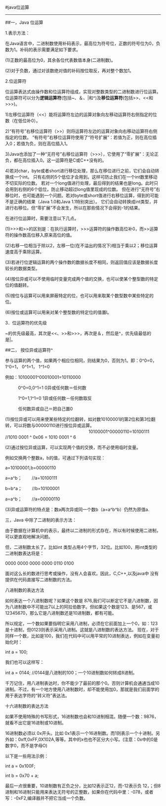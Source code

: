 #java位运算

---



##一，Java 位运算 

1.表示方法： 　

在Java语言中，二进制数使用补码表示，最高位为符号位，正数的符号位为0，负数为1。补码的表示需要满足如下要求。 　

(1)正数的最高位为0，其余各位代表数值本身(二进制数)。 　

(2)对于负数，通过对该数绝对值的补码按位取反，再对整个数加1。 

2.位运算符 　

位运算表达式由操作数和位运算符组成，实现对整数类型的二进制数进行位运算。位运算符可以分为**逻辑运算符**(包括~、＆、|和^)及**移位运算符**(包括>>、<<和>>>)。 

1)左移位运算符（<<）能将运算符左边的运算对象向左移动运算符右侧指定的位数（在低位补0）。 

2)“有符号”右移位运算符（>>）则将运算符左边的运算对象向右移动运算符右侧指定的位数。 “有符号”右移位运算符使用了“符号扩展”：若值为正，则在高位插入0；若值为负，则在高位插入1。

3)Java也添加了一种“无符号”右移位运算符（>>>），它使用了“零扩展”：无论正负，都在高位插入0。这一运算符是C或C++没有的。 

4)若对char，byte或者short进行移位处理，那么在移位进行之前，它们会自动转换成一个int。 只有右侧的5个低位才会用到。这样可防止我们在一个int数里移动不切实际的位数。 若对一个long值进行处理，最后得到的结果也是long。此时只会用到右侧的6个低位，防止移动超过long值里现成的位数。 但在进行“无符号”右移位时，也可能遇到一个问题。若对byte或short值进行右移位运算，得到的可能不是正确的结果（Java 1.0和Java 1.1特别突出）。 它们会自动转换成int类型，并进行右移位。但“零扩展”不会发生，所以在那些情况下会得到-1的结果。 

在进行位运算时，需要注意以下几点。 　　

(1)>>>和>>的区别是：在执行运算时，>>>运算符的操作数高位补0，而>>运算符的操作数高位移入原来高位的值。 　　

(2)右移一位相当于除以2，左移一位(在不溢出的情况下)相当于乘以2；移位运算速度高于乘除运算。 　　

(3)若进行位逻辑运算的两个操作数的数据长度不相同，则返回值应该是数据长度较长的数据类型。 　　

(4)按位异或可以不使用临时变量完成两个值的交换，也可以使某个整型数的特定位的值翻转。 　　

(5)按位与运算可以用来屏蔽特定的位，也可以用来取某个数型数中某些特定的位。 　　

(6)按位或运算可以用来对某个整型数的特定位的值置l。

3．位运算符的优先级 　

~的优先级最高，其次是<<、>>和>>>，再次是＆，然后是^，优先级最低的是|。 

 

##二， 按位异或运算符^ 

 参与运算的两个值，如果两个相应位相同，则结果为0，否则为1。即：0^0=0， 1^0=1， 0^1=1， 1^1=0 

例如：10100001^00010001=10110000

　　　0^0=0,0^1=1 0异或任何数＝任何数 

　　　1^0=1,1^1=0 1异或任何数－任何数取反 

　　　任何数异或自己＝把自己置0

(1)按位异或可以用来使某些特定的位翻转，如对数10100001的第2位和第3位翻转，可以将数与00000110进行按位异或运算。 　　　　　　　　　 　　　　　　　　　　10100001^00000110=10100111 //1010 0001 ^ 0x06 = 1010 0001 ^ 6 

(2)通过按位异或运算，可以实现两个值的交换，而不必使用临时变量。

例如交换两个整数a，b的值，可通过下列语句实现：

 a=10100001,b=00000110 

 a=a^b； 　　//a=10100111 

 b=b^a； 　　//b=10100001

 a=a^b； 　　//a=00000110

(3)异或运算符的特点是：数a两次异或同一个数b（a=a^b^b）仍然为原值a.

 

 三，Java 中除了二进制的表示方法： 

由于数据在计算机中的表示，最终以二进制的形式存在，所以有时候使用二进制，可以更直观地解决问题。 

 但，二进制数太长了。比如int 类型占用4个字节，32位。比如100，用int类型的二进制数表达将是： 

 0000 0000 0000 0000 0110 0100

 面对这么长的数进行思考或操作，没有人会喜欢。因此，C,C++,以及java中 没有提供在代码直接写二进制数的方法。 

 八进制数的表达方法 

 如何表达一个八进制数呢？如果这个数是 876,我们可以断定它不是八进制数，因为八进制数中不可能出7以上的阿拉伯数字。但如果这个数是123、是567，或12345670，那么它是八进制数还是10进制数，都有可能。

 所以规定，一个数如果要指明它采用八进制，必须在它前面加上一个0，如：123是十进制，但0123则表示采用八进制。这就是八进制数的表达方法。 现在，对于同样一个数，比如是100，我们在代码中可以用平常的10进制表达，例如在变量初始化时： 

 int a = 100; 

 我们也可以这样写：

 int a = 0144; //0144是八进制的100；一个10进制数如何转成8进制。 

 千万记住，用八进制表达时，你不能少了最前的那个0。否则计算机会通通当成10进制。不过，有一个地方使用八进制数时，却不能使用加0，那就是我们前面学的用于表达字符的“转义符”表达法。

 十六进制数的表达方法 

 如果不使用特殊的书写形式，16进制数也会和10进制相混。随便一个数：9876，就看不出它是16进制或10进制。 

 16进制数必须以 0x开头。比如 0x1表示一个16进制数。而1则表示一个十进制。另外如：0xff,0xFF,0X102A,等等。其中的x也也不区分大小写。(注意：0x中的0是数字0，而不是字母O) 

 以下是一些用法示例：

 int a = 0x100F; 

 int b = 0x70 + a; 

 最后一点很重要，10进制数有正负之分，比如12表示正12，而-12表示负 12，；但8进制和16进制只能用来表达无符号的正整数，如果你在代码中里：-078，或者写：-0xF2,编译器并不把它当成一个负数。
